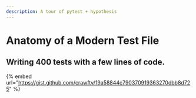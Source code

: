 ```yaml
---
description: A tour of pytest + hypothesis
---
```


# Anatomy of a Modern Test File

## Writing 400 tests with a few lines of code.

{% embed url="https://gist.github.com/crawftv/19a58844c790370919363270dbb8d725" %}



